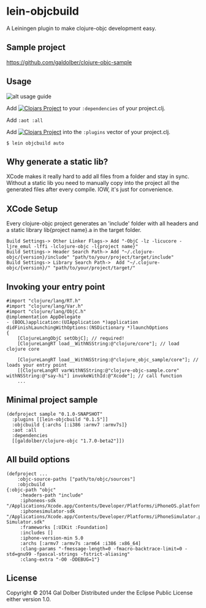 # lein-objcbuild

A Leiningen plugin to make clojure-objc development easy.

## Sample project

https://github.com/galdolber/clojure-objc-sample

## Usage

![alt usage guide](https://github.com/galdolber/clojure-objc-sample/raw/master/ios.gif)

Add [![Clojars Project](http://clojars.org/galdolber/clojure-objc/latest-version.svg)](http://clojars.org/galdolber/clojure-objc) to your `:dependencies` of your project.clj.

Add `:aot :all`

Add [![Clojars Project](http://clojars.org/lein-objcbuild/latest-version.svg)](http://clojars.org/lein-objcbuild) into the `:plugins` vector of your project.clj.

    $ lein objcbuild auto

## Why generate a static lib?

XCode makes it really hard to add all files from a folder and stay in sync. Without a static lib you need to manually copy into the project all the generated files after every compile. IOW, it's just for convenience.

## XCode Setup

Every clojure-objc project generates an 'include' folder with all headers and a static library lib{project name}.a in the target folder.

    Build Settings-> Other Linker Flags-> Add "-ObjC -lz -licucore -ljre_emul -lffi -lclojure-objc -l{project name}"
    Build Settings-> Header Search Path-> Add "~/.clojure-objc/{version}/include" "path/to/your/project/target/include"
    Build Settings-> Library Search Path->  Add "~/.clojure-objc/{version}/" "path/to/your/project/target/"

## Invoking your entry point

    #import "clojure/lang/RT.h"
    #import "clojure/lang/Var.h"
    #import "clojure/lang/ObjC.h"
    @implementation AppDelegate
    - (BOOL)application:(UIApplication *)application didFinishLaunchingWithOptions:(NSDictionary *)launchOptions
    {
        [ClojureLangObjC setObjC]; // required!
        [ClojureLangRT load__WithNSString:@"clojure/core"]; // load clojure core

        [ClojureLangRT load__WithNSString:@"clojure_objc_sample/core"]; // loads your entry point
        [[ClojureLangRT varWithNSString:@"clojure-objc-sample.core" withNSString:@"say-hi"] invokeWithId:@"Xcode"]; // call function
        ...

## Minimal project sample

	(defproject sample "0.1.0-SNAPSHOT"
	  :plugins [[lein-objcbuild "0.1.5"]]
	  :objcbuild {:archs [:i386 :armv7 :armv7s]}
	  :aot :all
	  :dependencies
	  [[galdolber/clojure-objc "1.7.0-beta2"]])

## All build options

    (defproject ...
        :objc-source-paths ["path/to/objc/sources"]
        :objcbuild
	{:objc-path "objc"
         :headers-path "include"
         :iphoneos-sdk "/Applications/Xcode.app/Contents/Developer/Platforms/iPhoneOS.platform/Developer/SDKs/iPhoneOS.sdk"
         :iphonesimulator-sdk "/Applications/Xcode.app/Contents/Developer/Platforms/iPhoneSimulator.platform/Developer/SDKs/iPhone Simulator.sdk"
         :frameworks [:UIKit :Foundation]
         :includes []
         :iphone-version-min 5.0
         :archs [:armv7 :armv7s :arm64 :i386 :x86_64]
         :clang-params "-fmessage-length=0 -fmacro-backtrace-limit=0 -std=gnu99 -fpascal-strings -fstrict-aliasing"
         :clang-extra "-O0 -DDEBUG=1"}

## License

Copyright © 2014 Gal Dolber
Distributed under the Eclipse Public License either version 1.0.
